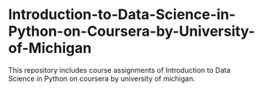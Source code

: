 # Introduction-to-Data-Science-in-Python-on-Coursera-by-University-of-Michigan
This repository includes course assignments of Introduction to Data Science in Python on coursera by university of michigan.
